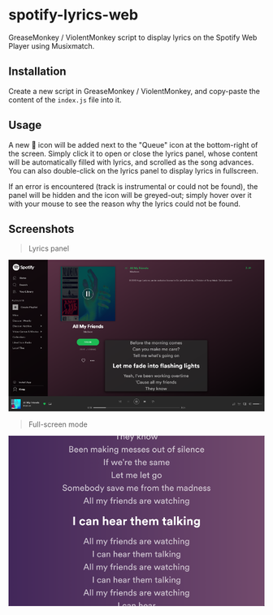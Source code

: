 # spotify-lyrics-web
GreaseMonkey / ViolentMonkey script to display lyrics on the Spotify Web Player using Musixmatch.

## Installation
Create a new script in GreaseMonkey / ViolentMonkey, and copy-paste the content of the `index.js` file
into it.

## Usage
A new 🎵 icon will be added next to the "Queue" icon at the bottom-right of the screen. Simply
click it to open or close the lyrics panel, whose content will be automatically filled with lyrics,
and scrolled as the song advances.  
You can also double-click on the lyrics panel to display lyrics in fullscreen.

If an error is encountered (track is instrumental or could not be found), the panel will be hidden
and the icon will be greyed-out; simply hover over it with your mouse to see the reason why
the lyrics could not be found.

## Screenshots

> Lyrics panel

![Panel screenshot](screenshots/small.png)

> Full-screen mode

![Full-screen screenshot](screenshots/big.png)
